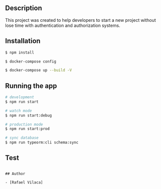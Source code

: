 ## Description

This project was created to help developers to start a new project without lose time with authentication and authorization systems.

## Installation

```bash
$ npm install

$ docker-compose config

$ docker-compose up --build -V
```

## Running the app

```bash
# development
$ npm run start

# watch mode
$ npm run start:debug

# production mode
$ npm run start:prod

# sync database
$ npm run typeorm:cli schema:sync
```


## Test

```Not implemented yet.

## Author

- [Rafael Vilaca]
